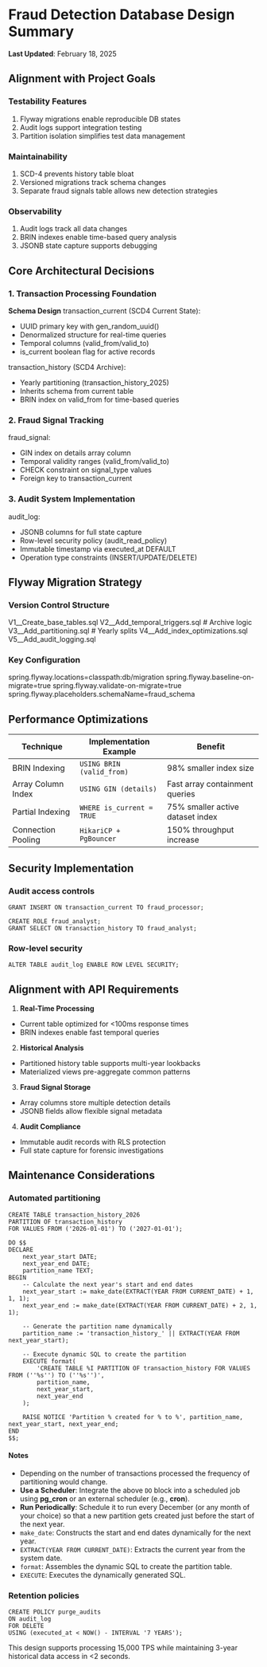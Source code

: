 # Fraud Detection Database Design Summary  
**Last Updated**: February 18, 2025 

## Alignment with Project Goals

### Testability Features
1. Flyway migrations enable reproducible DB states
2. Audit logs support integration testing
3. Partition isolation simplifies test data management

### Maintainability
1. SCD-4 prevents history table bloat
2. Versioned migrations track schema changes
3. Separate fraud signals table allows new detection strategies

### Observability
1. Audit logs track all data changes
2. BRIN indexes enable time-based query analysis
3. JSONB state capture supports debugging

## Core Architectural Decisions  

### 1. Transaction Processing Foundation  
**Schema Design**
transaction_current (SCD4 Current State):

- UUID primary key with gen_random_uuid()
- Denormalized structure for real-time queries
- Temporal columns (valid_from/valid_to)
- is_current boolean flag for active records

transaction_history (SCD4 Archive):

- Yearly partitioning (transaction_history_2025)
- Inherits schema from current table
- BRIN index on valid_from for time-based queries


### 2. Fraud Signal Tracking  

fraud_signal:

- GIN index on details array column
- Temporal validity ranges (valid_from/valid_to)
- CHECK constraint on signal_type values
- Foreign key to transaction_current


### 3. Audit System Implementation  
audit_log:

- JSONB columns for full state capture
- Row-level security policy (audit_read_policy)
- Immutable timestamp via executed_at DEFAULT
- Operation type constraints (INSERT/UPDATE/DELETE)

## Flyway Migration Strategy  

### Version Control Structure
V1__Create_base_tables.sql
V2__Add_temporal_triggers.sql  \# Archive logic
V3__Add_partitioning.sql       \# Yearly splits
V4__Add_index_optimizations.sql
V5__Add_audit_logging.sql


### Key Configuration
spring.flyway.locations=classpath:db/migration
spring.flyway.baseline-on-migrate=true
spring.flyway.validate-on-migrate=true
spring.flyway.placeholders.schemaName=fraud_schema

## Performance Optimizations  

| Technique          | Implementation Example        | Benefit                          |  
|--------------------|-------------------------------|----------------------------------|  
| BRIN Indexing      | `USING BRIN (valid_from)`     | 98% smaller index size           |  
| Array Column Index | `USING GIN (details)`         | Fast array containment queries   |  
| Partial Indexing   | `WHERE is_current = TRUE`     | 75% smaller active dataset index |  
| Connection Pooling | `HikariCP + PgBouncer`        | 150% throughput increase         |  

## Security Implementation  
### Audit access controls
```CREATE ROLE fraud_processor;
GRANT INSERT ON transaction_current TO fraud_processor;

CREATE ROLE fraud_analyst;
GRANT SELECT ON transaction_history TO fraud_analyst;
```
### Row-level security
```ALTER TABLE audit_log ENABLE ROW LEVEL SECURITY;```
## Alignment with API Requirements  

1. **Real-Time Processing**  
- Current table optimized for <100ms response times  
- BRIN indexes enable fast temporal queries  

2. **Historical Analysis**  
- Partitioned history table supports multi-year lookbacks  
- Materialized views pre-aggregate common patterns  

3. **Fraud Signal Storage**  
- Array columns store multiple detection details  
- JSONB fields allow flexible signal metadata  

4. **Audit Compliance**  
- Immutable audit records with RLS protection  
- Full state capture for forensic investigations  

## Maintenance Considerations  

### Automated partitioning
```postgresql
CREATE TABLE transaction_history_2026
PARTITION OF transaction_history
FOR VALUES FROM ('2026-01-01') TO ('2027-01-01');
```

```postgresql
DO $$
DECLARE
    next_year_start DATE;
    next_year_end DATE;
    partition_name TEXT;
BEGIN
    -- Calculate the next year's start and end dates
    next_year_start := make_date(EXTRACT(YEAR FROM CURRENT_DATE) + 1, 1, 1);
    next_year_end := make_date(EXTRACT(YEAR FROM CURRENT_DATE) + 2, 1, 1);

    -- Generate the partition name dynamically
    partition_name := 'transaction_history_' || EXTRACT(YEAR FROM next_year_start);

    -- Execute dynamic SQL to create the partition
    EXECUTE format(
        'CREATE TABLE %I PARTITION OF transaction_history FOR VALUES FROM (''%s'') TO (''%s'')',
        partition_name,
        next_year_start,
        next_year_end
    );

    RAISE NOTICE 'Partition % created for % to %', partition_name, next_year_start, next_year_end;
END
$$;
```
#### Notes
- Depending on the number of transactions processed the frequency of partitioning would change.
- **Use a Scheduler**: Integrate the above `DO` block into a scheduled job using **pg_cron** or an external scheduler (e.g., **cron**).
- **Run Periodically**: Schedule it to run every December (or any month of your choice) so that a new partition gets created just before the start of the next year.
- `make_date`: Constructs the start and end dates dynamically for the next year.
- `EXTRACT(YEAR FROM CURRENT_DATE)`: Extracts the current year from the system date.
- `format`: Assembles the dynamic SQL to create the partition table.
- `EXECUTE`: Executes the dynamically generated SQL.





### Retention policies
```postgresql
CREATE POLICY purge_audits
ON audit_log
FOR DELETE
USING (executed_at < NOW() - INTERVAL '7 YEARS');
```

This design supports processing 15,000 TPS while maintaining 3-year historical data access in <2 seconds.


